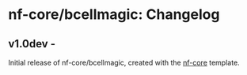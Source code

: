 # nf-core/bcellmagic: Changelog

## v1.0dev - <date>
Initial release of nf-core/bcellmagic, created with the [nf-core](http://nf-co.re/) template.
